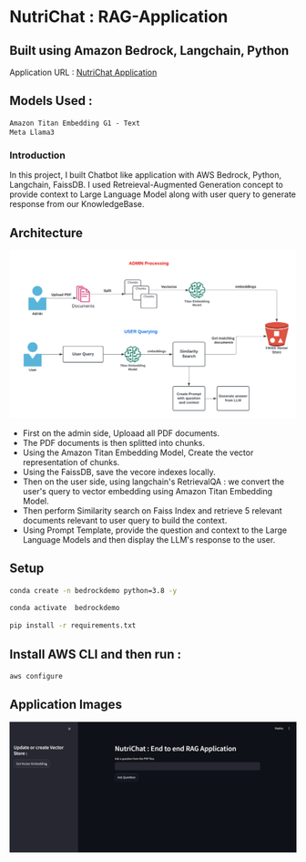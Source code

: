 # NutriChat  : RAG-Application
## Built using Amazon Bedrock, Langchain, Python

Application URL : [NutriChat Application](https://nutrichat.streamlit.app/)


## Models Used :
```
Amazon Titan Embedding G1 - Text
Meta Llama3
```

### Introduction
In this project, I built Chatbot like application with AWS Bedrock, Python, Langchain, FaissDB. I used Retreieval-Augmented Generation concept to provide context to Large Language Model along with user query to generate response from our KnowledgeBase.


## Architecture

![Architecture](Architecture.png)

 - First on the admin side, Uploaad all PDF documents.
 - The PDF documents is then splitted into chunks.
 - Using the Amazon Titan Embedding Model, Create the vector representation of chunks.
 - Using the FaissDB, save the vecore indexes locally.
 - Then on the user side, using langchain's RetrievalQA : we convert the user's query to vector embedding using Amazon Titan Embedding Model.
 - Then perform Similarity search on Faiss Index and retrieve 5 relevant documents relevant to user query to build the context.
 - Using Prompt Template, provide the question and context to  the Large Language Models and then display the LLM's response to the user.

## Setup
```bash
conda create -n bedrockdemo python=3.8 -y 
```

```bash
conda activate  bedrockdemo 
```

```bash
pip install -r requirements.txt
```
## Install AWS CLI and then run : 
```bash
aws configure
```

## Application Images 


![](images/Image1.png)